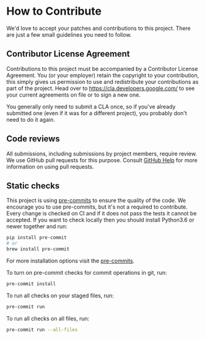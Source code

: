 # How to Contribute

We'd love to accept your patches and contributions to this project. There are
just a few small guidelines you need to follow.

## Contributor License Agreement

Contributions to this project must be accompanied by a Contributor License
Agreement. You (or your employer) retain the copyright to your contribution,
this simply gives us permission to use and redistribute your contributions as
part of the project. Head over to <https://cla.developers.google.com/> to see
your current agreements on file or to sign a new one.

You generally only need to submit a CLA once, so if you've already submitted one
(even if it was for a different project), you probably don't need to do it
again.

## Code reviews

All submissions, including submissions by project members, require review. We
use GitHub pull requests for this purpose. Consult
[GitHub Help](https://help.github.com/articles/about-pull-requests/) for more
information on using pull requests.

## Static checks

This project is using [pre-commits](https://pre-commit.com) to ensure the quality of the code.
We encourage you to use pre-commits, but it's not a required to contribute. Every change is checked
on CI and if it does not pass the tests it cannot be accepted. If you want to check locally then
you should install Python3.6 or newer together and run:
```bash
pip install pre-commit
# or
brew install pre-commit
```
For more installation options visit the [pre-commits](https://pre-commit.com).

To turn on pre-commit checks for commit operations in git, run:
```bash
pre-commit install
```
To run all checks on your staged files, run:
```bash
pre-commit run
```
To run all checks on all files, run:
```bash
pre-commit run --all-files
```

